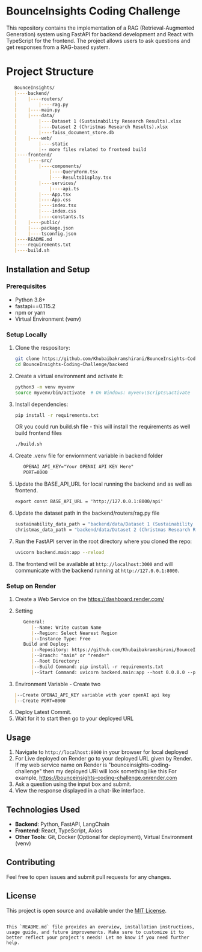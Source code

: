 
# BounceInsights Coding Challenge

This repository contains the implementation of a RAG (Retrieval-Augmented Generation) system using FastAPI for backend development and React with TypeScript for the frontend. The project allows users to ask questions and get responses from a RAG-based system.

# Project Structure

   ```markdown
      BounceInsights/
      |----backend/
      |    |----routers/
      |        |----rag.py
      |    |----main.py
      |    |----data/
      |        |----Dataset 1 (Sustainability Research Results).xlsx
      |        |----Dataset 2 (Christmas Research Results).xlsx
      |        |----faiss_document_store.db
      |    |----web/
      |        |----static
      |        |-- more files related to frontend build
      |----frontend/
      |    |----src/
      |        |----components/
      |            |----QueryForm.tsx
      |            |----ResultsDisplay.tsx
      |        |----services/
      |            |----api.ts
      |        |----App.tsx
      |        |----App.css
      |        |----index.tsx
      |        |----index.css
      |        |----constants.ts
      |    |----public/
      |    |----package.json
      |    |----tsconfig.json
      |----README.md
      |----requirements.txt
      |----build.sh
   ```

## Installation and Setup

### Prerequisites
- Python 3.8+
- fastapi==0.115.2
- npm or yarn
- Virtual Environment (venv)

### Setup Locally

1. Clone the respository:

   ```bash
   git clone https://github.com/Khubaibakramshirani/BounceInsights-Coding-Challenge.git
   cd BounceInsights-Coding-Challenge/backend
   ```

2. Create a virtual environment and activate it:
   ```bash
   python3 -m venv myvenv
   source myvenv/bin/activate  # On Windows: myvenv\Scripts\activate
   ```

3. Install dependencies:
   ```bash
   pip install -r requirements.txt
   ```
   OR you could run build.sh file - this will install the requirements as well build frontend files
   ```bash
   ./build.sh
   ```
   
4. Create .venv file for enviornment variable in backend folder
   ```markdown
      OPENAI_API_KEY="Your OPENAI API KEY Here"
      PORT=8000
   ```
5. Update the BASE_API_URL for local running the backend and as well as frontend.
   ```markdown
   export const BASE_API_URL = 'http://127.0.0.1:8000/api'
   ```
   
6. Update the dataset path in the backend/routers/rag.py file
   ```bash
   sustainability_data_path = "backend/data/Dataset 1 (Sustainability Research Results).xlsx"
   christmas_data_path = "backend/data/Dataset 2 (Christmas Research Results).xlsx"
   ```
   
7. Run the FastAPI server in the root directory where you cloned the repo:
   ```bash
   uvicorn backend.main:app --reload
   ```
   
8. The frontend will be available at `http://localhost:3000` and will communicate with the backend running at `http://127.0.0.1:8000`.

### Setup on Render
1. Create a Web Service on the https://dashboard.render.com/
2. Setting
   ```markdown
      General:
         |--Name: Write custom Name
         |--Region: Select Nearest Region
         |--Instance Type: Free
      Build and Deploy:
         |--Repository: https://github.com/Khubaibakramshirani/BounceInsights-Coding-Challenge
         |--Branch: "main" or "render"
         |--Root Directory: 
         |--Build Command: pip install -r requirements.txt
         |--Start Command: uvicorn backend.main:app --host 0.0.0.0 --port $PORT
   ```
   
3. Environment Variable - Create two 
```markdown
   |--Create OPENAI_API_KEY variable with your openAI api key
   |--Create PORT=8000
```

4. Deploy Latest Commit. 
5. Wait for it to start then go to your deployed URL

## Usage

1. Navigate to `http://localhost:8000` in your browser for local deployed
2. For Live deployed on Render go to your deployed URL given by Render. If my web service name on Render is "bounceinsights-coding-challenge" then my deployed URl will look something like this 
      For example, https://bounceinsights-coding-challenge.onrender.com
2. Ask a question using the input box and submit.
3. View the response displayed in a chat-like interface.

## Technologies Used

- **Backend**: Python, FastAPI, LangChain
- **Frontend**: React, TypeScript, Axios
- **Other Tools**: Git, Docker (Optional for deployment), Virtual Environment (venv)

## Contributing

Feel free to open issues and submit pull requests for any changes.

## License

This project is open source and available under the [MIT License](LICENSE).
```

This `README.md` file provides an overview, installation instructions, usage guide, and future improvements. Make sure to customize it to better reflect your project's needs! Let me know if you need further help.
